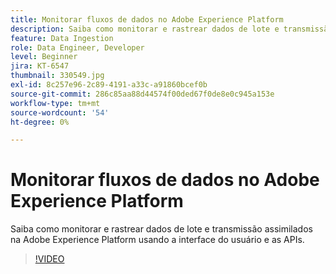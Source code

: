 ```yaml
---
title: Monitorar fluxos de dados no Adobe Experience Platform
description: Saiba como monitorar e rastrear dados de lote e transmissão assimilados na Adobe Experience Platform usando a interface do usuário e as APIs
feature: Data Ingestion
role: Data Engineer, Developer
level: Beginner
jira: KT-6547
thumbnail: 330549.jpg
exl-id: 8c257e96-2c89-4191-a33c-a91860bcef0b
source-git-commit: 286c85aa88d44574f00ded67f0de8e0c945a153e
workflow-type: tm+mt
source-wordcount: '54'
ht-degree: 0%

---
```


# Monitorar fluxos de dados no Adobe Experience Platform

Saiba como monitorar e rastrear dados de lote e transmissão assimilados na Adobe Experience Platform usando a interface do usuário e as APIs.

>[!VIDEO](https://video.tv.adobe.com/v/3409475?learn=on&enablevpops)

